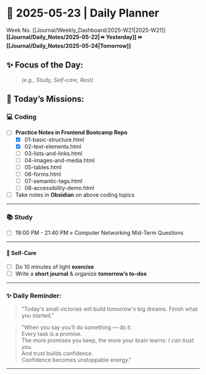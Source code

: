 # 🌼 **2025-05-23** | Daily Planner

Week No. [[Journal/Weekly_Dashboard/2025-W21|2025-W21]]
**[[Journal/Daily_Notes/2025-05-22|⏪ Yesterday]] ⏩ [[Journal/Daily_Notes/2025-05-24|Tomorrow]]**

## ✨ Focus of the Day:  
> *(e.g., Study, Self-care, Rest)*

## 🌸 Today’s Missions:

### 💻 Coding

- [ ] **Practice Notes in Frontend Bootcamp Repo**
	- [x] 01-basic-structure.html
	- [x] 02-text-elements.html
	- [ ] 03-lists-and-links.html
	- [ ] 04-images-and-media.html
	- [ ] 05-tables.html
	- [ ] 06-forms.html
	- [ ] 07-semantic-tags.html
	- [ ] 08-accessibility-demo.html
- [ ] Take notes in **Obsidian** on above coding topics

***

### 📚 Study

- [ ] 19:00 PM - 21:40 PM »  Computer Networking Mid-Term Questions 

***

#### 🧘 **Self-Care**

- [ ] Do 10 minutes of light **exercise**
- [ ] Write a **short journal** & organize **tomorrow’s to-dos**

***

### ✨ Daily Reminder:

> "Today's small victories will build tomorrow's big dreams. Finish what you started."

> "When you say you’ll do something — do it.\
> Every task is a promise.\
> The more promises you keep, the more your brain learns: *I can trust you.*\
> And trust builds confidence.\
> Confidence becomes unstoppable energy."

***
